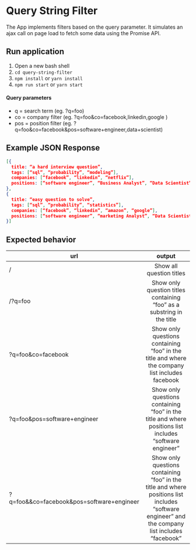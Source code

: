 # Query String Filter

The App implements filters based on the query parameter. It simulates an ajax call on page load to fetch some data using the Promise API.

## Run application

1. Open a new bash shell
2. `cd query-string-filter`
3. `npm install` or `yarn install`
4. `npm run start` or `yarn start`

#### Query parameters

- q = search term (eg. ?q=foo)
- co = company filter (eg. ?q=foo&co=facebook,linkedin,google )
- pos = position filter (eg. ?q=foo&co=facebook&pos=software+engineer,data+scientist)

## Example JSON Response

```json
[{
  title: “a hard interview question”,
  tags: [“sql”, “probability”, “modeling”],
  companies: [“facebook”, “linkedin”, “netflix”],
  positions: [“software engineer”, “Business Analyst”, “Data Scientist”]
},
{
  title: “easy question to solve”,
  tags: [“sql”, “probability”, “statistics”],
  companies: [“facebook”, “linkedin”, “amazon”, “google”],
  positions: [“software engineer”, “marketing Analyst”, “Data Scientist”, “ML Engineer”]
}]

```

## Expected behavior

| url                                       |                                                                      output                                                                      |
| ----------------------------------------- | :----------------------------------------------------------------------------------------------------------------------------------------------: |
| /                                         |                                                             Show all question titles                                                             |
| /?q=foo                                   |                                      Show only question titles containing “foo” as a substring in the title                                      |
| ?q=foo&co=facebook                        |                          Show only questions containing “foo” in the title and where the company list includes facebook                          |
| ?q=foo&pos=software+engineer              |                     Show only questions containing “foo” in the title and where positions list includes “software engineer”                      |
| ?q=foo&&co=facebook&pos=software+engineer | Show only questions containing “foo” in the title and where positions list includes “software engineer” and the company list includes “facebook” |

